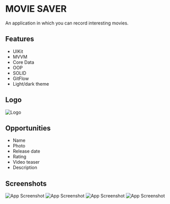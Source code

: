 
# MOVIE SAVER

An application in which you can record interesting movies.


## Features

- UIKit
- MVVM
- Core Data
- OOP
- SOLID
- GitFlow
- Light/dark theme


## Logo
![Logo](https://thumb.tildacdn.pub/tild6263-6637-4539-a663-386632656562/-/resize/400x/-/format/webp/APP_ICON2.png)


## Opportunities

- Name
- Photo
- Release date
- Rating
- Video teaser
- Description


## Screenshots

![App Screenshot](https://thumb.tildacdn.pub/tild3863-3965-4663-b365-356462656139/-/format/webp/1.jpg)
![App Screenshot](https://thumb.tildacdn.pub/tild6165-6336-4936-a161-353332633532/-/format/webp/5.jpg)
![App Screenshot](https://thumb.tildacdn.pub/tild3631-3131-4631-b239-353032353361/-/format/webp/2.jpg)
![App Screenshot](https://thumb.tildacdn.pub/tild6534-3035-4039-b639-363265646162/-/format/webp/4.jpg)
